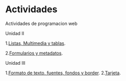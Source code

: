 # Actividades
Actividades de programacion web 

Unidad II

1.[Listas, Multimedia y tablas](/ejercicio-listas-multimedia-tablas/index.html).

2.[Formularios y metadatos](/Formularios-y-metadatos/index.html).

Unidad III

1.[Formato de texto, fuentes, fondos y border](u3_Ejercicio1/index.html).
2.[Tarjeta](u3_Ejercicio2/index.html).
